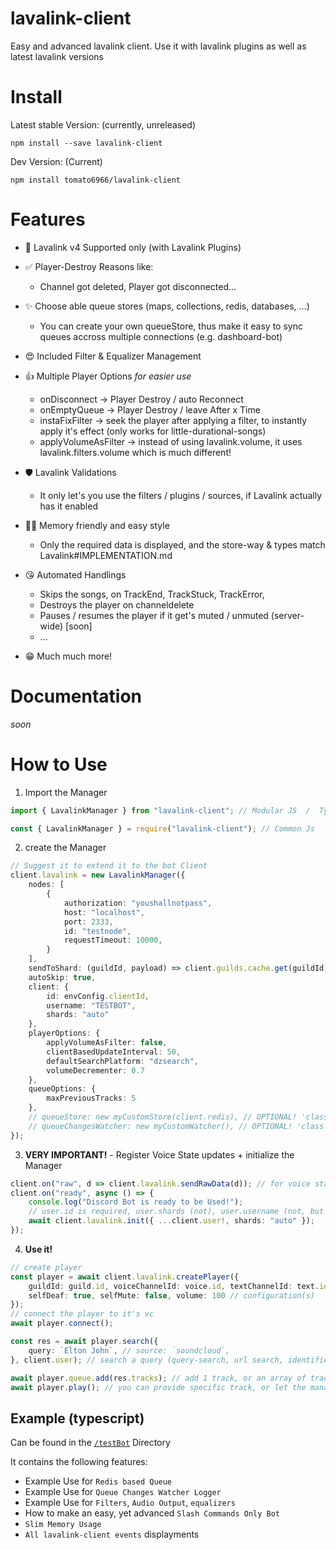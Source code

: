 # lavalink-client
Easy and advanced lavalink client. Use it with lavalink plugins as well as latest lavalink versions

# Install

Latest stable Version: (currently, unreleased)
```
npm install --save lavalink-client
```
Dev Version: (Current)
```
npm install tomato6966/lavalink-client
```

# Features

- 💯 Lavalink v4 Supported only (with Lavalink Plugins)

- ✅ Player-Destroy Reasons like:
  - Channel got deleted, Player got disconnected...

- ✨ Choose able queue stores (maps, collections, redis, databases, ...)
  - You can create your own queueStore, thus make it easy to sync queues accross multiple connections (e.g. dashboard-bot)

- 😍 Included Filter & Equalizer Management

- 👍 Multiple Player Options *for easier use*
  - onDisconnect -> Player Destroy / auto Reconnect
  - onEmptyQueue -> Player Destroy / leave After x Time
  - instaFixFilter -> seek the player after applying a filter, to instantly apply it's effect (only works for little-durational-songs)
  - applyVolumeAsFilter -> instead of using lavalink.volume, it uses lavalink.filters.volume which is much different!

- 🛡️ Lavalink Validations
  - It only let's you use the filters / plugins / sources, if Lavalink actually has it enabled

- 🧑‍💻 Memory friendly and easy style
  - Only the required data is displayed, and the store-way & types match Lavalink#IMPLEMENTATION.md

- 😘 Automated Handlings
  - Skips the songs, on TrackEnd, TrackStuck, TrackError, 
  - Destroys the player on channeldelete
  - Pauses / resumes the player if it get's muted / unmuted (server-wide) [soon]
  - ...
- 😁 Much much more!

# Documentation

*soon*

# How to Use

1. Import the Manager

```ts
import { LavalinkManager } from "lavalink-client"; // Modular JS  /  Typescript
```

```js
const { LavalinkManager } = require("lavalink-client"); // Common Js
```

2. create the Manager

```ts
// Suggest it to extend it to the bot Client
client.lavalink = new LavalinkManager({
    nodes: [
        {
            authorization: "youshallnotpass",
            host: "localhost",
            port: 2333,
            id: "testnode",
            requestTimeout: 10000,
        }
    ],
    sendToShard: (guildId, payload) => client.guilds.cache.get(guildId)?.shard?.send(payload),
    autoSkip: true,
    client: {
        id: envConfig.clientId,
        username: "TESTBOT",
        shards: "auto"
    },
    playerOptions: {
        applyVolumeAsFilter: false,
        clientBasedUpdateInterval: 50,
        defaultSearchPlatform: "dzsearch",
        volumeDecrementer: 0.7
    },
    queueOptions: {
        maxPreviousTracks: 5
    },
    // queueStore: new myCustomStore(client.redis), // OPTIONAL! 'class myCustomStore extends DefaultQueueStore' --> for custom queue stores, e.g. redis, etc. | default is lavalink-client#MiniMap
    // queueChangesWatcher: new myCustomWatcher(), // OPTIONAL! 'class myCustomWatcher extends QueueChangesWatcher' --> for queue action logs!
});
```

3. **VERY IMPORTANT!** - Register Voice State updates + initialize the Manager

```ts
client.on("raw", d => client.lavalink.sendRawData(d)); // for voice state updates!
client.on("ready", async () => {
    console.log("Discord Bot is ready to be Used!");
    // user.id is required, user.shards (not), user.username (not, but recommended for lavalink stats!) 
    await client.lavalink.init({ ...client.user!, shards: "auto" }); 
});
```

4. **Use it!**

```ts
// create player
const player = await client.lavalink.createPlayer({
    guildId: guild.id, voiceChannelId: voice.id, textChannelId: text.id, // in what guild + channel(s)
    selfDeaf: true, selfMute: false, volume: 100 // configuration(s)
}); 
// connect the player to it's vc
await player.connect();

const res = await player.search({
    query: `Elton John`, // source: `soundcloud`,
}, client.user); // search a query (query-search, url search, identifier search, etc.)

await player.queue.add(res.tracks); // add 1 track, or an array of tracks
await player.play(); // you can provide specific track, or let the manager choose the track from the queue!
```

## Example (typescript)

Can be found in the [`/testBot`](https://github.com/Tomato6966/lavalink-client/blob/main/testBot/README.md) Directory

It contains the following features:

- Example Use for `Redis based Queue`
- Example Use for `Queue Changes Watcher Logger`
- Example Use for `Filters`, `Audio Output`, `equalizers`
- How to make an easy, yet advanced `Slash Commands Only Bot`
- `Slim Memory Usage`
- `All lavalink-client events` displayments
